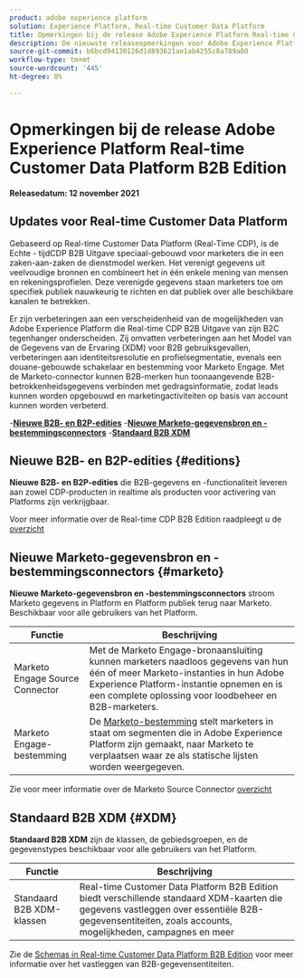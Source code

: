 ```yaml
---
product: adobe experience platform
solution: Experience Platform, Real-time Customer Data Platform
title: Opmerkingen bij de release Adobe Experience Platform Real-time Customer Data Platform B2B
description: De nieuwste releaseopmerkingen voor Adobe Experience Platform Real-time Customer Data Platform B2B Edition.
source-git-commit: b6bcd94130126d1d893621ae1ab4255c8a789a80
workflow-type: tm+mt
source-wordcount: '445'
ht-degree: 0%

---
```


# Opmerkingen bij de release Adobe Experience Platform Real-time Customer Data Platform B2B Edition

**Releasedatum: 12 november 2021**

## Updates voor Real-time Customer Data Platform

Gebaseerd op Real-time Customer Data Platform (Real-Time CDP), is de Echte - tijdCDP B2B Uitgave speciaal-gebouwd voor marketers die in een zaken-aan-zaken de dienstmodel werken. Het verenigt gegevens uit veelvoudige bronnen en combineert het in één enkele mening van mensen en rekeningsprofielen. Deze verenigde gegevens staan marketers toe om specifiek publiek nauwkeurig te richten en dat publiek over alle beschikbare kanalen te betrekken.

Er zijn verbeteringen aan een verscheidenheid van de mogelijkheden van Adobe Experience Platform die Real-time CDP B2B Uitgave van zijn B2C tegenhanger onderscheiden. Zij omvatten verbeteringen aan het Model van de Gegevens van de Ervaring (XDM) voor B2B gebruiksgevallen, verbeteringen aan identiteitsresolutie en profielsegmentatie, evenals een douane-gebouwde schakelaar en bestemming voor Marketo Engage. Met de Marketo-connector kunnen B2B-merken hun toonaangevende B2B-betrokkenheidsgegevens verbinden met gedragsinformatie, zodat leads kunnen worden opgebouwd en marketingactiviteiten op basis van account kunnen worden verbeterd.

-[**Nieuwe B2B- en B2P-edities**](#editions)
-[**Nieuwe Marketo-gegevensbron en -bestemmingsconnectors**](#marketo)
-[**Standaard B2B XDM**](#XDM)

## Nieuwe B2B- en B2P-edities {#editions}

**Nieuwe B2B- en B2P-edities** die B2B-gegevens en -functionaliteit leveren aan zowel CDP-producten in realtime als producten voor activering van Platforms zijn verkrijgbaar.

Voor meer informatie over de Real-time CDP B2B Edition raadpleegt u de [overzicht](./b2b-overview.md)

## Nieuwe Marketo-gegevensbron en -bestemmingsconnectors {#marketo}

**Nieuwe Marketo-gegevensbron en -bestemmingsconnectors** stroom Marketo gegevens in Platform en Platform publiek terug naar Marketo. Beschikbaar voor alle gebruikers van het Platform.

| Functie | Beschrijving |
|---|---|
| Marketo Engage Source Connector | Met de Marketo Engage-bronaansluiting kunnen marketers naadloos gegevens van hun één of meer Marketo-instanties in hun Adobe Experience Platform-instantie opnemen en is een complete oplossing voor loodbeheer en B2B-marketers. |
| Marketo Engage-bestemming | De [Marketo-bestemming](https://experienceleague.adobe.com/docs/experience-platform/destinations/catalog/adobe/marketo-engage.html) stelt marketers in staat om segmenten die in Adobe Experience Platform zijn gemaakt, naar Marketo te verplaatsen waar ze als statische lijsten worden weergegeven. |

Zie voor meer informatie over de Marketo Source Connector [overzicht](../sources/connectors/adobe-applications/marketo/marketo.md)

## Standaard B2B XDM {#XDM}

**Standaard B2B XDM** zijn de klassen, de gebiedsgroepen, en de gegevenstypes beschikbaar voor alle gebruikers van het Platform.

| Functie | Beschrijving |
|---|---|
| Standaard B2B XDM-klassen | Real-time Customer Data Platform B2B Edition biedt verschillende standaard XDM-kaarten die gegevens vastleggen over essentiële B2B-gegevensentiteiten, zoals accounts, mogelijkheden, campagnes en meer |

Zie de [Schemas in Real-time Customer Data Platform B2B Edition](./schemas/b2b.md) voor meer informatie over het vastleggen van B2B-gegevensentiteiten.
